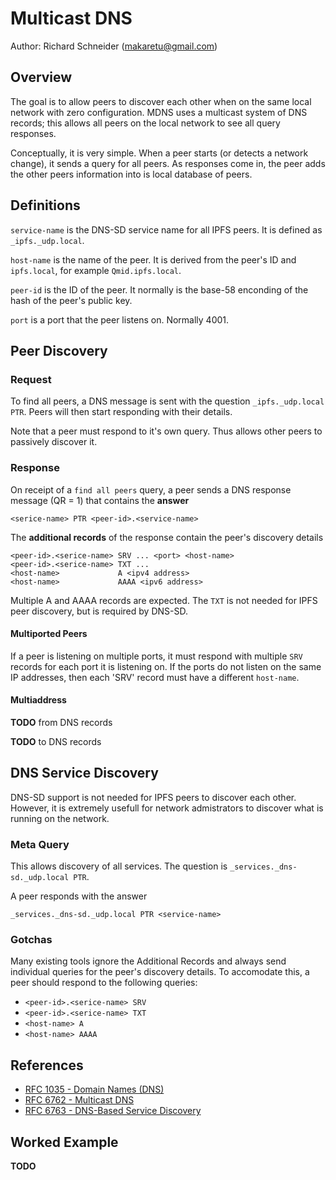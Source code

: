 # Multicast DNS
Author: Richard Schneider (makaretu@gmail.com)


## Overview

The goal is to allow peers to discover each other when on the same local network with zero configuration. 
MDNS uses a multicast system of DNS records; this allows all peers on the local network to see all query responses.

Conceptually, it is very simple.  When a peer starts (or detects a network change), it sends a query for all peers. 
As responses come in, the peer adds the other peers information into is local database of peers.

## Definitions

`service-name` is the DNS-SD service name for all IPFS peers. It is defined as `_ipfs._udp.local`.

`host-name` is the name of the peer.  It is derived from the peer's ID and `ipfs.local`, for example 
`Qmid.ipfs.local`.

`peer-id` is the ID of the peer.  It normally is the base-58 enconding of the hash of the peer's public key.

`port` is a port that the peer listens on. Normally 4001.

## Peer Discovery

### Request

To find all peers, a DNS message is sent with the question `_ipfs._udp.local PTR`. 
Peers will then start responding with their details.  

Note that a peer must respond to it's own query.  Thus allows other peers to passively discover it.

### Response

On receipt of a `find all peers` query, a peer sends a DNS response message (QR = 1) that contains
the **answer**

    <serice-name> PTR <peer-id>.<service-name>
    
The **additional records** of the response contain the peer's discovery details

    <peer-id>.<serice-name> SRV ... <port> <host-name>
    <peer-id>.<serice-name> TXT ...
    <host-name>             A <ipv4 address>
    <host-name>             AAAA <ipv6 address>
   

Multiple A and AAAA records are expected. The `TXT` is not needed for IPFS peer discovery, but is required by DNS-SD.

#### Multiported Peers

If a peer is listening on multiple ports, it must respond with multiple `SRV` records for each 
port it is listening on. If the ports do not listen on the same IP addresses, then each 'SRV' record 
must have a different `host-name`.

#### Multiaddress 

**TODO** from DNS records

**TODO** to DNS records

## DNS Service Discovery

DNS-SD support is not needed for IPFS peers to discover each other.  However, it is 
extremely usefull for network admistrators to discover what is running on the 
network.

### Meta Query

This allows discovery of all services.  The question is `_services._dns-sd._udp.local PTR`.

A peer responds with the answer

    _services._dns-sd._udp.local PTR <service-name>
    
### Gotchas

Many existing tools ignore the Additional Records and always send individual queries for the 
peer's discovery details. To accomodate this, a peer should respond to the following queries:

- `<peer-id>.<serice-name> SRV`
- `<peer-id>.<serice-name> TXT`
- `<host-name> A`
- `<host-name> AAAA`

## References

- [RFC 1035 - Domain Names (DNS)](https://tools.ietf.org/html/rfc1035)
- [RFC 6762 - Multicast DNS](https://tools.ietf.org/html/rfc6762)
- [RFC 6763 - DNS-Based Service Discovery](https://tools.ietf.org/html/rfc6763)

## Worked Example

**TODO**
